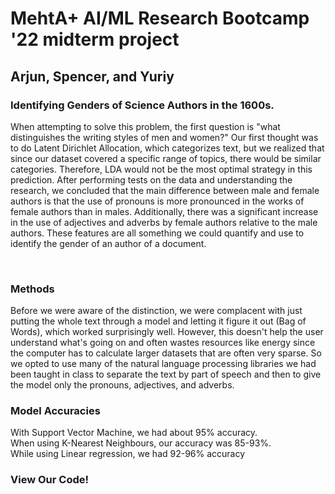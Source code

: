 <html>
    <head>
        <title>MehtA+ AI/ML Research Bootcamp '22 midterm project</title>
        <meta charset="utf-8">
        <link rel="stylesheet" href="style.css">
        <script src="index.js"></script>
    </head>
    <body>
        <div class = "center">
            <h1>MehtA+ AI/ML Research Bootcamp '22 midterm project</h1>
            <h2>Arjun, Spencer, and Yuriy</h2>
            <h3>Identifying Genders of Science Authors in the 1600s.</h3>
            <p>When attempting to solve this problem, the first question is "what distinguishes the writing styles of men and women?" Our first thought was to do Latent Dirichlet Allocation, which categorizes text, but we realized that since our dataset covered a specific range of topics, there would be similar categories. Therefore, LDA would not be the most optimal strategy in this prediction. After performing tests on the data and understanding the research, we concluded that the main difference between male and female authors is that the use of pronouns is more pronounced in the works of female authors than in males. Additionally, there was a significant increase in the use of adjectives and adverbs by female authors relative to the male authors. These features are all something we could quantify and use to identify the gender of an author of a document.</p><br>
            <h3>Methods</h3>
            <p> 
            Before we were aware of the distinction, we were complacent with just putting the whole text through a model and letting it figure it out (Bag of Words), which worked surprisingly well. However, this doesn't help the user understand what's going on and often wastes resources like energy since the computer has to calculate larger datasets that are often very sparse. So we opted to use many of the natural language processing libraries we had been taught in class to separate the text by part of speech and then to give the model only the pronouns, adjectives, and adverbs.
            </p>
            <h3>Model Accuracies</h3>
            <p> 
            With Support Vector Machine, we had about 95% accuracy. <br>
            When using K-Nearest Neighbours, our accuracy was 85-93%.<br>
            While using Linear regression, we had 92-96% accuracy
            </p>
            <h3>View Our Code!</h3>
            <script src="https://gist.github.com/ybidochko/88ab8a9b5f0540bb9c70dfec2e8f4ab2.js"></script>
        </div>
    </body> 
</html>